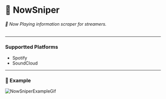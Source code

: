 # 🎵 NowSniper
###### 📡 Now Playing information scraper for streamers. 

---

### Supportted Platforms
- Spotify
- SoundCloud

---

### 🏓 Example
![NowSniperExampleGif](https://i.imgur.com/fGYJbKo.gif)
